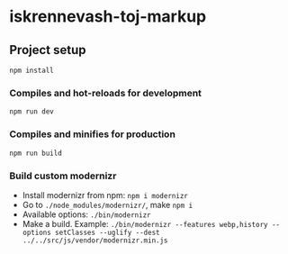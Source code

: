 # iskrennevash-toj-markup

## Project setup
```
npm install
```

### Compiles and hot-reloads for development
```
npm run dev
```

### Compiles and minifies for production
```
npm run build
```

### Build custom modernizr
* Install modernizr from npm: ```npm i modernizr```
* Go to ```./node_modules/modernizr/```, make ```npm i```
* Available options: ```./bin/modernizr```
* Make a build. Example: ```./bin/modernizr --features webp,history --options setClasses --uglify --dest ../../src/js/vendor/modernizr.min.js```
